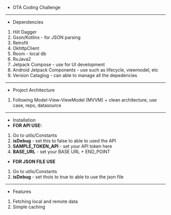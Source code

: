 * OTA Coding Challenge 
----
* Dependencies
1. Hilt Dagger
2. Gson/Kotlinx - for JSON parsing
3. Retrofit
4. OkhttpClient
5. Room - local db
6. RxJava2
7. Jetpack Compose - use for UI development
8. Android Jetpack Components - use such as lifecycle, viewmodel, etc
9. Version Cataglog - can able to manage all the depedencies
-----
* Project Architecture
1. Following Model-View-ViewModel (MVVM) + clean architecture, use case, repo, datasource
-----
* Installation 
* **FOR API USE:**
1. Go to utils/Constants
2. **isDebug** - set this to false to able to used the API
3. **SAMPLE_TOKEN_API** - set your API token here
4. **BASE_URL** - set your BASE URL + END_POINT
* **FOR JSON FILE USE**
1. Go to utils/Constants
2.  **isDebug** - set thois to true to able to use the json file
-----
* Features
1. Fetching local and remote data
2. Simple caching













